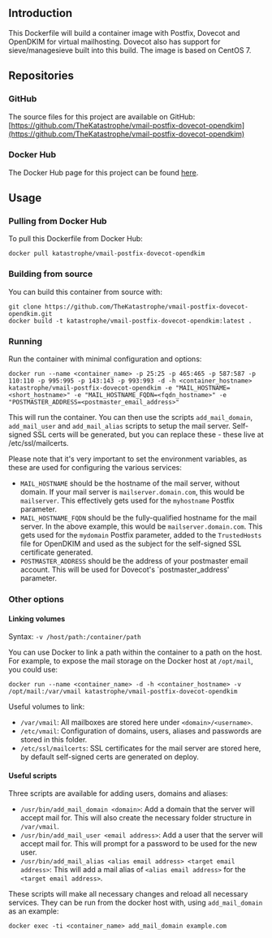 ## Introduction
This Dockerfile will build a container image with Postfix, Dovecot and OpenDKIM for virtual mailhosting. Dovecot also has support for sieve/managesieve built into this build. The image is based on CentOS 7.

## Repositories

### GitHub
The source files for this project are available on GitHub: [https://github.com/TheKatastrophe/vmail-postfix-dovecot-opendkim](https://github.com/TheKatastrophe/vmail-postfix-dovecot-opendkim)

### Docker Hub
The Docker Hub page for this project can be found [here](https://hub.docker.com/r/katastrophe/vmail-postfix-dovecot-opendkim/).

## Usage

### Pulling from Docker Hub
To pull this Dockerfile from Docker Hub:

	docker pull katastrophe/vmail-postfix-dovecot-opendkim

### Building from source
You can build this container from source with:

	git clone https://github.com/TheKatastrophe/vmail-postfix-dovecot-opendkim.git
	docker build -t katastrophe/vmail-postfix-dovecot-opendkim:latest .

### Running
Run the container with minimal configuration and options:

	docker run --name <container_name> -p 25:25 -p 465:465 -p 587:587 -p 110:110 -p 995:995 -p 143:143 -p 993:993 -d -h <container_hostname> katastrophe/vmail-postfix-dovecot-opendkim -e "MAIL_HOSTNAME=<short_hostname>" -e "MAIL_HOSTNAME_FQDN=<fqdn_hostname>" -e "POSTMASTER_ADDRESS=<postmaster_email_address>"

This will run the container. You can then use the scripts `add_mail_domain`, `add_mail_user` and `add_mail_alias` scripts to setup the mail server. Self-signed SSL certs will be generated, but you can replace these - these live at /etc/ssl/mailcerts.

Please note that it's very important to set the environment variables, as these are used for configuring the various services:

- `MAIL_HOSTNAME` should be the hostname of the mail server, without domain. If your mail server is `mailserver.domain.com`, this would be `mailserver`. This effectively gets used for the `myhostname` Postfix parameter.
- `MAIL_HOSTNAME_FQDN` should be the fully-qualified hostname for the mail server. In the above example, this would be `mailserver.domain.com`. This gets used for the `mydomain` Postfix parameter, added to the `TrustedHosts` file for OpenDKIM and used as the subject for the self-signed SSL certificate generated.
- `POSTMASTER_ADDRESS` should be the address of your postmaster email account. This will be used for Dovecot's `postmaster_address' parameter.

### Other options

#### Linking volumes

Syntax: `-v /host/path:/container/path`

You can use Docker to link a path within the container to a path on the host. For example, to expose the mail storage on the Docker host at `/opt/mail`, you could use:

	docker run --name <container_name> -d -h <container_hostname> -v /opt/mail:/var/vmail katastrophe/vmail-postfix-dovecot-opendkim

Useful volumes to link:
- `/var/vmail`: All mailboxes are stored here under `<domain>/<username>`.
- `/etc/vmail`: Configuration of domains, users, aliases and passwords are stored in this folder.
- `/etc/ssl/mailcerts`: SSL certificates for the mail server are stored here, by default self-signed certs are generated on deploy.

#### Useful scripts

Three scripts are available for adding users, domains and aliases:

- `/usr/bin/add_mail_domain <domain>`: Add a domain that the server will accept mail for. This will also create the necessary folder structure in `/var/vmail`.
- `/usr/bin/add_mail_user <email address>`: Add a user that the server will accept mail for. This will prompt for a password to be used for the new user.
- `/usr/bin/add_mail_alias <alias email address> <target email address>`: This will add a mail alias of `<alias email address>` for the `<target email address>`.

These scripts will make all necessary changes and reload all necessary services. They can be run from the docker host with, using `add_mail_domain` as an example:

	docker exec -ti <container_name> add_mail_domain example.com